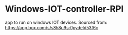 # Windows-IOT-controller-RPI
app to run on windows IOT devices. Sourced from: https://app.box.com/s/s8h8u9sr0pydeld53f6c 
